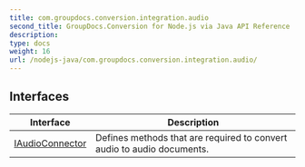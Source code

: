```yaml
---
title: com.groupdocs.conversion.integration.audio
second_title: GroupDocs.Conversion for Node.js via Java API Reference
description: 
type: docs
weight: 16
url: /nodejs-java/com.groupdocs.conversion.integration.audio/
---
```


## Interfaces

| Interface | Description |
| --- | --- |
| [IAudioConnector](../com.groupdocs.conversion.integration.audio/iaudioconnector) | Defines methods that are required to convert audio to audio documents. |
